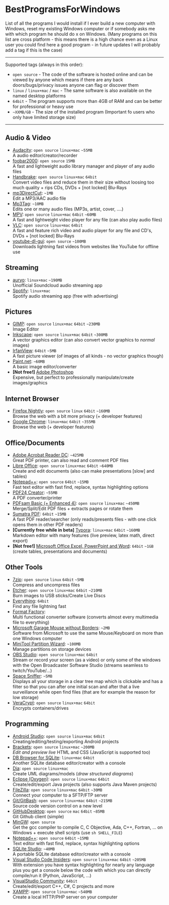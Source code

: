 # BestProgramsForWindows

List of all the programs I would install if I ever build a new computer with Windows, reset my existing Windows computer or if somebody asks me with which program he should do x on Windows. (Many programs on this list are cross platform - this means there is a high chance even as a Linux user you could find here a good program - in future updates I will probably add a tag if this is the case)

---

Supported tags (always in this order):

- `open source` - The code of the software is hosted online and can be viewed by anyone which means if there are any back doors/bugs/privacy issues anyone can flag or discover them
- `linux` / `linux+mac` / `mac` - The same software is also available on the named desktop platforms
- `64bit` - The program supports more than 4GB of RAM and can be better for professional or heavy use
- `~XXMB/GB` - The size of the installed program (Important fo users who only have limited storage size)

---

## Audio & Video

- [Audacity](https://www.audacityteam.org/): `open source` `linux+mac` `~55MB`<br>A audio editor/creator/recorder
- [foobar2000](https://www.foobar2000.org/download): `open source` `15MB`<br>A fast and lightweight audio library manager and player of any audio files
- [Handbrake](https://handbrake.fr/): `open source` `linux+mac` `64bit`<br>Convert video files and reduce them in their size without loosing too much quality + rips CDs, DVDs + [not locked] Blu-Rays
- [mp3DirectCut](http://mpesch3.de1.cc/mp3dc.html): `~1MB`<br>Edit a MP3/AAC audio file
- [Mp3Tag](https://www.mp3tag.de/en/): `~10MB`<br>Edits one or many audio files (MP3s, artist, cover, ....)
- [MPV](https://mpv.io/installation/): `open source` `linux+mac` `64bit` `~60MB`<br>A fast and lightweight video player for any file (can also play audio files)
- [VLC](https://www.videolan.org/vlc/index.html): `open source` `linux+mac` `64bit`<br>A fast and feature rich video and audio player for any file and CD's, DVDs + [not locked] Blu-Rays
- [youtube-dl-gui](https://github.com/MrS0m30n3/youtube-dl-gui/releases): `open source` `~100MB`<br>Downloads lightning fast videos from websites like YouTube for offline use

## Streaming

- [auryo](http://auryo.com/): `linux+mac` `~190MB`<br>Unofficial Soundcloud audio streaming app
- [Spotify](https://www.spotify.com/us/): `linux+mac`<br>Spotify audio streaming app (free with advertising)

## Pictures

- [GIMP](): `open source` `linux+mac` `64bit` `~230MB`<br>Image Editor
- [Inkscape](https://inkscape.org/en/release/0.92.2/): `open source` `linux+mac` `64bit` `~300MB`<br>A vector graphics editor (can also convert vector graphics to *normal* images)
- [IrfanView](http://www.irfanview.com/64bit.htm): `64bit` `~5MB`<br>A fast picture viewer (of images of all kinds - no vector graphics though)
- [Paint.net](https://www.getpaint.net/): `~60MB`<br>A basic image editor/converter
- **[Not free!]** [Adobe Photoshop](https://www.adobe.com/products/photoshop.html)<br>Expensive, but perfect to professionally manipulate/create images/graphics

## Internet Browser

- [Firefox Nightly](https://www.mozilla.org/en-US/firefox/channel/desktop/): `open source` `linux` `64bit` `~160MB`<br>Browse the web with a bit more privacy (+ developer features)
- [Google Chrome](https://www.google.com/chrome/): `linux+mac` `64bit` `~355MB`<br>Browse the web (+ developer features)

## Office/Documents

- [Adobe Acrobat Reader DC](https://get.adobe.com/reader/): `~425MB`<br>Great PDF printer, can also read and comment PDF files
- [Libre Office](https://www.libreoffice.org/): `open source` `linux+mac` `64bit` `~640MB`<br>Create and edit documents (also can make presentations [slow] and tables)
- [Notepad++](https://notepad-plus-plus.org/): `open source` `64bit` `~15MB`<br>Fast text editor with fast find, replace, syntax highlighting options
- [PDF24 Creator](https://en.pdf24.org/pdf-creator-download.html): `~55MB`<br>A PDF converter/printer
- [PDFsam Basic (+ Enhanced 4)](https://pdfsam.org/): `open source` `linux+mac` `~450MB`<br>Merge/Split/Edit PDF files + extracts pages or rotate them
- [Sumatra PDF](https://www.sumatrapdfreader.org/download-free-pdf-viewer.html): `64bit` `~15MB`<br>A fast PDF reader/searcher (only reads/presents files - with one click opens them in other PDF readers)
- **[Currently free while in beta]** [Typora](https://typora.io/): `linux+mac` `64bit` `~160MB`<br>Markdown editor with many features (live preview, latex math, direct export)
- **[Not free!]** [Microsoft Office Excel, PowerPoint and Word](https://products.office.com/en-us/?WT.mc_id=OAN_en-us_MSCOM-Footer-ProductSite-Office): `64bit` `~1GB`<br>(create tables, presentations and documents)

## Other Tools

- [7zip](http://www.7-zip.org/): `open source` `linux` `64bit` `~5MB`<br>Compress and uncompress files
- [Etcher](https://etcher.io/): `open source` `linux+mac` `64bit` `~210MB`<br>Burn images to USB sticks/Create Live Discs
- [Everything](https://www.voidtools.com/): `64bit`<br>Find any file lightning fast
- [Format Factory](http://www.pcfreetime.com/formatfactory/index.php?language=en):<br>Multi functional converter software (converts almost every multimedia file to everything)
- [Microsoft Garage Mouse without Borders](https://www.microsoft.com/en-us/download/details.aspx?id=35460): `~2MB`<br>Software from Microsoft to use the same Mouse/Keyboard on more than one Windows computer
- [MiniTool Partition Wizard](https://www.partitionwizard.com/free-partition-manager.html): `~100MB`<br>Manage partitions on storage devices
- [OBS Studio](https://obsproject.com/download): `open source` `linux+mac` `64bit`<br>Stream or record your screen (as a video) or only some of the windows with the Open Broadcaster Software Studio (streams seamless to twitch/YouTube/...)
- [Space Sniffer](http://www.uderzo.it/main_products/space_sniffer/): `~5MB`<br>Displays all your storage in a clear tree map which is clickable and has a filter so that you can after one initial scan and after that a live surveillance while open find files (that are for example the reason for low storage)
- [VeraCrypt](https://www.veracrypt.fr/en/Downloads.html): `open source` `linux+mac` `64bit`<br>Encrypts containers/drives

## Programming

- [Android Studio](https://developer.android.com/studio/index.html): `open source` `linux+mac` `64bit`<br>Creating/editing/testing/exporting Android projects
- [Brackets](http://brackets.io/): `open source` `linux+mac` `~200MB`<br>*Edit and preview live* HTML and CSS (JavaScript is supported too)
- [DB Browser for SQLite](http://sqlitebrowser.org/): `linux+mac` `64bit`<br>Another SQLite database editor/creator with a console
- [Dia](http://dia-installer.de/): `open source` `linux+mac`<br>Create UML diagrams/models (*draw structured diagrams*)
- [Eclipse (Oxygen)](https://www.eclipse.org/downloads/): `open source` `linux+mac` `64bit`<br>Create/edit/export Java projects (also supports Java Maven projects)
- [FileZilla](https://filezilla-project.org/): `open source` `linux+mac` `64bit` `~30MB`<br>Connect your computer to a SFTP/FTP server
- [Git/GitBash](Git/GitBash): `open source` `linux+mac` `64bit` `~215MB`<br>Source code version control on a new level
- [GitHubDesktop](https://desktop.github.com/): `open source` `mac` `64bit` `~85MB`<br>Git Github client (simple)
- [MinGW](http://www.mingw.org/): `open source`<br>Get the gcc compiler to compile C, C Objective, Ada, C++, Fortran, ... on Windows + execute shell scripts (use `sh SHELL_FILE`)
- [Notepad++](https://notepad-plus-plus.org/): `open source` `64bit` `~15MB`<br>Text editor with fast find, replace, syntax highlighting options
- [SQLite Studio](https://sqlitestudio.pl/index.rvt): `~40MB`<br>A portable SQLite database editor/creator with a console
- [Visual Studio Code Insiders](https://code.visualstudio.com/insiders/): `open source` `linux+mac` `64bit` `~205MB`<br>With extension you have syntax highlighting for nearly any language plus you get a console below the code with which you can directly compile/run it (Python, JavaScript, ...)
- [VisualStudio Community](https://www.visualstudio.com/downloads/): `64bit`<br>Create/edit/export C++, C#, C projects and more
- [XAMPP](https://www.apachefriends.org/index.html): `open source` `linux+mac` `~540MB`<br>Create a local HTTP/PHP server on your computer
